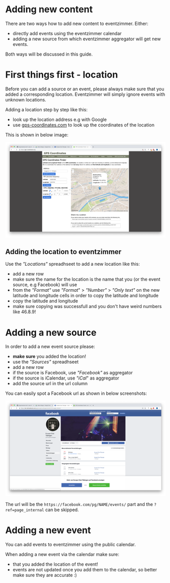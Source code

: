 # Adding new content

There are two ways how to add new content to eventzimmer. Either:

- directly add events using the eventzimmer calendar
- adding a new source from which eventzimmer aggregator will get new events.

Both ways will be discussed in this guide.

# First things first - location

Before you can add a source or an event, please always make sure that you added a corresponding location.
Eventzimmer will simply ignore events with unknown locations.

Adding a location step by step like this:

- look up the location address e.g with Google
- use [gps-coordinates.com](gps-coordinates.org) to look up the coordinates of the location

This is shown in below image:

![gps-coordinates](./docs/screenshot_gps_coordinates.png "gps-coordinates")

## Adding the location to eventzimmer

Use the _"Locations"_ spreadhseet to add a new location like this:

- add a new row
- make sure the name for the location is the name that you (or the event source, e.g Facebook) will use
- from the _"Format"_ use _"Format_" > _"Number"_ > _"Only text"_ on the new latitude and longitude cells in order to copy the latitude and longitude
- copy the latitude and longitude
- make sure copying was successfull and you don't have weird numbers like 46.8.9!

# Adding a new source

In order to add a new event source please:

- **make sure** you added the location!
- use the _"Sources"_ spreadhseet
- add a new row
- if the source is Facebook, use _"Facebook"_ as aggregator
- if the source is iCalendar, use _"iCal_" as aggregator
- add the source url in the url column

You can easily spot a Facebook url as shown in below screenshots:

![facebook events](./docs/screenshot_facebook_events.png "facebook events")

The url will be the `https://facebook.com/pg/NAME/events/` part and the `?ref=page_internal` can be skipped.

# Adding a new event

You can add events to eventzimmer using the public calendar.

When adding a new event via the calendar make sure:

- that you added the location of the event!
- events are not updated once you add them to the calendar, so better make sure they are accurate :)
